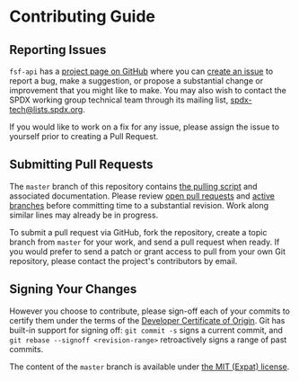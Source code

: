 # Contributing Guide

## Reporting Issues

`fsf-api` has a [project page on GitHub](https://github.com/spdx/fsf-api) where you can [create an issue](https://github.com/spdx/fsf-api/issues/new/choose) to report a bug, make a suggestion, or propose a substantial change or improvement that you might like to make.
You may also wish to contact the SPDX working group technical team through its mailing list, [spdx-tech@lists.spdx.org](mailto:spdx-tech@lists.spdx.org).

If you would like to work on a fix for any issue, please assign the issue to yourself prior to creating a Pull Request.

## Submitting Pull Requests

The `master` branch of this repository contains [the pulling script](pull.py) and associated documentation.
Please review [open pull requests](https://github.com/spdx/fsf-api/pulls) and [active branches](https://github.com/spdx/fsf-api/branches) before committing time to a substantial revision.
Work along similar lines may already be in progress.

To submit a pull request via GitHub, fork the repository, create a topic branch from `master` for your work, and send a pull request when ready.
If you would prefer to send a patch or grant access to pull from your own Git repository, please contact the project's contributors by email.

## Signing Your Changes

However you choose to contribute, please sign-off each of your commits to certify them under the terms of the [Developer Certificate of Origin](https://developercertificate.org/).
Git has built-in support for signing off: `git commit -s` signs a current commit, and `git rebase --signoff <revision-range>` retroactively signs a range of past commits.

The content of the `master` branch is available under [the MIT (Expat) license](LICENSE.md).
